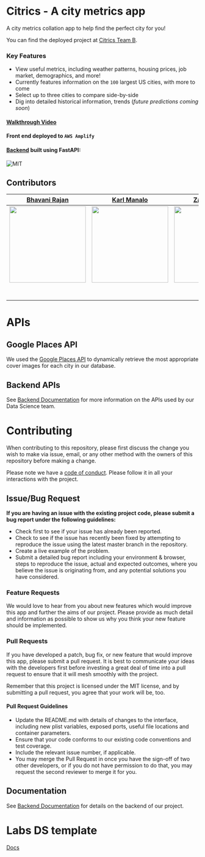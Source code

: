# Citrics - A city metrics app

A city metrics collation app to help find the perfect city for you!

You can find the deployed project at [Citrics Team B](https://b.citrics.dev).

### Key Features

- View useful metrics, including weather patterns, housing prices, job market, demographics, and more!
- Currently features information on the `100` largest US cities, with more to come
- Select up to three cities to compare side-by-side
- Dig into detailed historical information, trends (*future predictions coming soon*)

#### [Walkthrough Video](https://youtu.be/ytG7onLqSOc)

#### Front end deployed to `AWS Amplify`

#### [Backend](https://b-ds.citrics.dev) built using FastAPI:


![MIT](https://img.shields.io/packagist/l/doctrine/orm.svg)

## Contributors

|                                                      [Bhavani Rajan](https://github.com/Bhavani-Rajan)                                                       |                                                       [Karl Manalo](https://github.com/karlmanalo)                                                        |                                                      [Zack Murray](https://github.com/zack-murray)                                                       |                                                       [Ekram Ahmed](https://github.com/Ekram49)                                                        |
| :-----------------------------------------------------------------------------------------------------------------------------------------: | :-------------------------------------------------------------------------------------------------------------------------------------------: | :-----------------------------------------------------------------------------------------------------------------------------------------: | :-------------------------------------------------------------------------------------------------------------------------------------------: |
| [<img src="https://avatars0.githubusercontent.com/u/50688039?s=400&u=7efeff19eb1c32c1d4ca8d2b36e9669955bb0ded&v=4" width = "200" />](https://github.com/Bhavani-Rajan) | [<img src="https://avatars3.githubusercontent.com/u/61983251?s=400&u=d9ca87a389010df1f8f652118d366db333830258&v=4" width = "200" />](https://github.com/karlmanalo) | [<img src="https://avatars3.githubusercontent.com/u/61975667?s=400&u=f45030d9f6096fe7cf4e2f92089b7d93eac8963b&v=4" width = "200" />](https://github.com/zack-murray) | [<img src="https://avatars0.githubusercontent.com/u/60892678?s=400&u=fd56ce6d9c9d9308794f7fa8e94479287e66a163&v=4" width = "200" />](https://github.com/Ekram49) |
|                                [<img src="https://github.com/favicon.ico" width="15"> ](https://github.com/Bhavani-Rajan)                                |                            [<img src="https://github.com/favicon.ico" width="15"> ](https://github.com/karlmanalo)                             |                          [<img src="https://github.com/favicon.ico" width="15"> ](https://github.com/zack-murray)                           |                          [<img src="https://github.com/favicon.ico" width="15"> ](https://github.com/Ekram49)                           |
|                [ <img src="https://static.licdn.com/sc/h/al2o9zrvru7aqj8e1x2rzsrca" width="15"> ](https://www.linkedin.com/in/bhavani-rajan)                |                 [ <img src="https://static.licdn.com/sc/h/al2o9zrvru7aqj8e1x2rzsrca" width="15"> ](https://www.linkedin.com/in/karlmanalo/)                 |                [ <img src="https://static.licdn.com/sc/h/al2o9zrvru7aqj8e1x2rzsrca" width="15"> ](https://www.linkedin.com/in/zack-murray/)                |                 [ <img src="https://static.licdn.com/sc/h/al2o9zrvru7aqj8e1x2rzsrca" width="15"> ](https://www.linkedin.com/in/ekram-ullah-ahmed/)                 |


# APIs

## Google Places API

We used the [Google Places API](https://developers.google.com/places/web-service/photos) to dynamically retrieve the most appropriate cover images for each city in our database.

## Backend APIs
See [Backend Documentation](https://github.com/Lambda-School-Labs/Labs26-Citrics-DS-TeamB) for more information on the APIs used by our Data Science team.

# Contributing

When contributing to this repository, please first discuss the change you wish to make via issue, email, or any other method with the owners of this repository before making a change.

Please note we have a [code of conduct](./CODE_OF_CONDUCT.md). Please follow it in all your interactions with the project.

## Issue/Bug Request

**If you are having an issue with the existing project code, please submit a bug report under the following guidelines:**

- Check first to see if your issue has already been reported.
- Check to see if the issue has recently been fixed by attempting to reproduce the issue using the latest master branch in the repository.
- Create a live example of the problem.
- Submit a detailed bug report including your environment & browser, steps to reproduce the issue, actual and expected outcomes, where you believe the issue is originating from, and any potential solutions you have considered.

### Feature Requests

We would love to hear from you about new features which would improve this app and further the aims of our project. Please provide as much detail and information as possible to show us why you think your new feature should be implemented.

### Pull Requests

If you have developed a patch, bug fix, or new feature that would improve this app, please submit a pull request. It is best to communicate your ideas with the developers first before investing a great deal of time into a pull request to ensure that it will mesh smoothly with the project.

Remember that this project is licensed under the MIT license, and by submitting a pull request, you agree that your work will be, too.

#### Pull Request Guidelines

- Update the README.md with details of changes to the interface, including new plist variables, exposed ports, useful file locations and container parameters.
- Ensure that your code conforms to our existing code conventions and test coverage.
- Include the relevant issue number, if applicable.
- You may merge the Pull Request in once you have the sign-off of two other developers, or if you do not have permission to do that, you may request the second reviewer to merge it for you.

## Documentation

See [Backend Documentation](https://b-ds.citrics.dev/#/) for details on the backend of our project.

# Labs DS template

[Docs](https://docs.labs.lambdaschool.com/data-science/)
